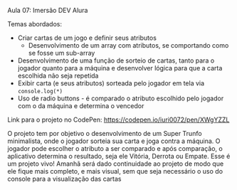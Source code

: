 Aula 07: Imersão DEV Alura

Temas abordados:

- Criar cartas de um jogo e definir seus atributos
    - Desenvolvimento de um array com atributos, se comportando como se fosse um sub-array
- Desenvolvimento de uma função de sorteio de cartas, tanto para o jogador quanto para a máquina e desenvolver lógica para que a carta escolhida não seja repetida
- Exibir carta (e seus atributos) sorteada pelo jogador em tela via `console.log(*)`
- Uso de radio buttons - é comparado o atributo escolhido pelo jogador com o da máquina e determina o vencedor

Link para o projeto no CodePen: https://codepen.io/iuri0072/pen/XWgYZZL

O projeto tem por objetivo o desenvolvimento de um Super Trunfo minimalista, onde o jogador sorteia sua carta e joga contra a máquina. O jogador pode escolher o atributo a ser comparado e após comparação, o aplicativo determina o resultado, seja ele Vitória, Derrota ou Empate.
Esse é um projeto vivo! Amanhã será dado continuidade ao projeto de modo que ele fique mais completo, e mais visual, sem que seja necessário o uso do console para a visualização das cartas